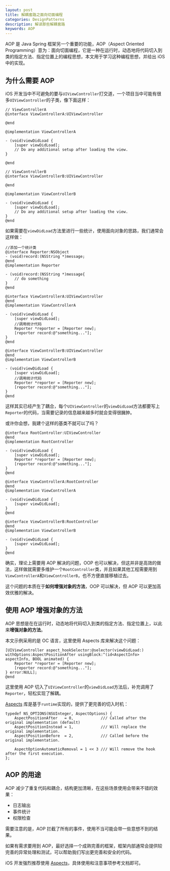 ```yaml
---
layout: post
title: 解耦套路之面向切面编程
categories: DesignPatterns
description: 解读那些解耦套路
keywords: AOP
---
```


AOP 是 Java Spring 框架另一个重要的功能，AOP（Aspect Oriented Programming）意为：面向切面编程，它是一种在运行时，动态地将代码切入到类的指定方法、指定位置上的编程思想，本文用于学习这种编程思想，并给出 iOS 中的实现。

## 为什么需要 AOP

iOS 开发当中不可避免的要与`UIViewController`打交道，一个项目当中可能有很多`UIViewController`的子类，像下面这样：
```objc
// ViewControllerA
@interface ViewControllerA:UIViewController

@end

@implementation ViewControllerA

- (void)viewDidLoad {
    [super viewDidLoad];
    // Do any additional setup after loading the view.
}

@end

// ViewControllerB
@interface ViewControllerB:UIViewController

@end

@implementation ViewControllerB

- (void)viewDidLoad {
    [super viewDidLoad];
    // Do any additional setup after loading the view.
}
@end

```

如果需要在`viewDidLoad`方法里进行一些统计，使用面向对象的思路，我们通常会这样做：
```objc
//添加一个统计类
@interface Reporter:NSObject
- (void)record:(NSString *)message;
@end
@implementation Reporter

- (void)record:(NSString *)message{
    // do something
}
@end

@interface ViewControllerA:UIViewController
@end
@implementation ViewControllerA

- (void)viewDidLoad {
    [super viewDidLoad];
    //调用统计代码
    Reporter *reporter = [Reporter new];
    [reporter record:@"something..."];
}
@end

@interface ViewControllerB:UIViewController
@end
@implementation ViewControllerB

- (void)viewDidLoad {
    [super viewDidLoad];
    //调用统计代码
    Reporter *reporter = [Reporter new];
    [reporter record:@"something..."];
}
@end

```

这样其实已经产生了耦合，每个`UIViewController`的`viewDidLoad`方法都要写上`Reporter`的代码，当需要记录的信息越来越多时就会变得很臃肿。

或许你会想，我建个这样的基类不就可以了吗？
```objc
@interface RootController:UIViewController
@end
@implementation RootController

- (void)viewDidLoad {
    [super viewDidLoad];
    Reporter *reporter = [Reporter new];
    [reporter record:@"something..."];
}
@end

@interface ViewControllerA:RootController
@end
@implementation ViewControllerA

- (void)viewDidLoad {
    [super viewDidLoad];
}
@end

@interface ViewControllerB:RootController
@end
@implementation ViewControllerB

- (void)viewDidLoad {
    [super viewDidLoad];
}
@end

```

确实，理论上需要用 AOP 解决的问题，OOP 也可以解决，但这并非是高效的做法，这样做就需要多维护一个`RootController`类，并且如果其他工程需要用到`ViewControllerA`和`ViewControllerB`，也不方便直接移植过去。

这个问题的本质在于**如何增强对象的方法**，OOP 可以解决，但 AOP 可以更加高效优雅的解决。

## 使用 AOP 增强对象的方法
AOP 思想是在在运行时，动态地将代码切入到类的指定方法、指定位置上，以此来**增强对象的方法**。

本文示例采用的是 OC 语言，这里使用 Aspects 库来解决这个问题：

```objc
[UIViewController aspect_hookSelector:@selector(viewDidLoad:) withOptions:AspectPositionAfter usingBlock:^(id<AspectInfo> aspectInfo, BOOL animated) {
    Reporter *reporter = [Reporter new];
    [reporter record:@"something..."];
} error:NULL];
@end
```
这里使用 AOP 切入了`UIViewController`的`viewDidLoad`方法后，补充调用了`Reporter`，轻松实现了解耦。

[Aspects](https://github.com/steipete/Aspects) 库是基于`runtime`实现的，提供了更完善的切入时机：
```objc
typedef NS_OPTIONS(NSUInteger, AspectOptions) {
    AspectPositionAfter   = 0,            /// Called after the original implementation (default)
    AspectPositionInstead = 1,            /// Will replace the original implementation.
    AspectPositionBefore  = 2,            /// Called before the original implementation.
    
    AspectOptionAutomaticRemoval = 1 << 3 /// Will remove the hook after the first execution.
};
```
## AOP 的用途
AOP 减少了重复代码和耦合，结构更加清晰，在这些场景使用会带来不错的效果：
* 日志输出
* 事件统计
* 权限检查

需要注意的是，AOP 拦截了所有的事件，使用不当可能会带一些意想不到的结果。

如果有需求要用到 AOP，最好选择一个成熟完善的框架，框架内部通常会提供较完善的异常处理和测试，可以帮助我们写出更完善和安全的代码。

iOS 开发强烈推荐使用 [Aspects](https://github.com/steipete/Aspects)，具体使用和注意事项参考文档即可。